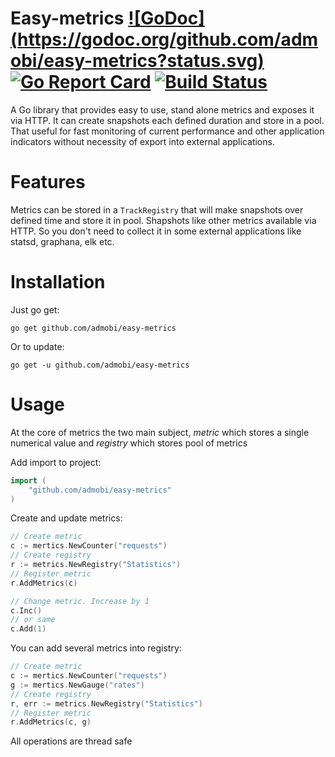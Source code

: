 # Easy-metrics [![GoDoc] (https://godoc.org/github.com/admobi/easy-metrics?status.svg)](https://godoc.org/github.com/admobi/easy-metrics) [![Go Report Card](https://goreportcard.com/badge/github.com/admobi/easy-metrics)](https://goreportcard.com/report/github.com/admobi/easy-metrics) [![Build Status](https://travis-ci.org/admobi/easy-metrics.svg?branch=master)](https://travis-ci.org/admobi/easy-metrics)
A Go library that provides easy to use, stand alone metrics and exposes it via HTTP.
It can create snapshots each defined duration and store in a pool.
That useful for fast monitoring of current performance and other application indicators without necessity of export into external applications.

# Features
Metrics can be stored in a `TrackRegistry` that will make snapshots over defined time and store it in pool. Shapshots like other metrics available via HTTP.
So you don't need to collect it in some external applications like statsd, graphana, elk etc.

# Installation
Just go get:
```
go get github.com/admobi/easy-metrics
```

Or to update:
``` 
go get -u github.com/admobi/easy-metrics
```

# Usage
At the core of metrics the two main subject, *metric* which stores a single numerical value
and *registry* which stores pool of metrics

Add import to project:
```go
import (
	"github.com/admobi/easy-metrics"
)
```

Create and update metrics:
```go
// Create metric
c := mertics.NewCounter("requests")
// Create registry
r := metrics.NewRegistry("Statistics")
// Register metric
r.AddMetrics(c)

// Change metric. Increase by 1 
c.Inc()
// or same
c.Add(1)
```

You can add several metrics into registry:
```go
// Create metric
c := mertics.NewCounter("requests")
g := mertics.NewGauge("rates")
// Create registry
r, err := metrics.NewRegistry("Statistics")
// Register metric
r.AddMetrics(c, g)
```

All operations are thread safe